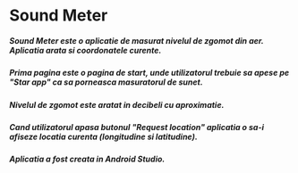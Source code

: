 # Sound Meter

##### Sound Meter este o aplicatie de masurat nivelul de zgomot din aer. Aplicatia arata si coordonatele curente. 
##### Prima pagina este  o pagina de start, unde utilizatorul trebuie sa apese pe "Star app" ca sa porneasca masuratorul de sunet.
##### Nivelul de zgomot este aratat in decibeli cu aproximatie. 
##### Cand utilizatorul apasa butonul "Request location" aplicatia o sa-i afiseze locatia curenta (longitudine si latitudine).
##### Aplicatia a fost creata in Android Studio.



     
      
